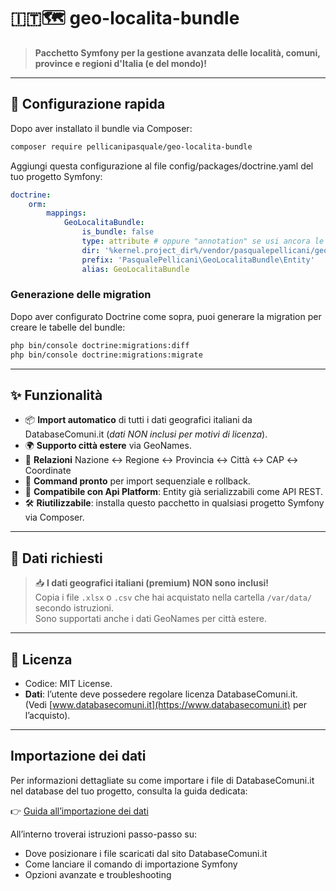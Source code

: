 # 🇮🇹🗺️ geo-localita-bundle

> **Pacchetto Symfony per la gestione avanzata delle località, comuni, province e regioni d'Italia (e del mondo)!**

---

## 🏁 Configurazione rapida

Dopo aver installato il bundle via Composer:

```bash
composer require pellicanipasquale/geo-localita-bundle
```

Aggiungi questa configurazione al file config/packages/doctrine.yaml del tuo progetto Symfony:
```yaml
doctrine:
    orm:
        mappings:
            GeoLocalitaBundle:
                is_bundle: false
                type: attribute # oppure "annotation" se usi ancora le annotation
                dir: '%kernel.project_dir%/vendor/pasqualepellicani/geo-localita-bundle/src/Entity'
                prefix: 'PasqualePellicani\GeoLocalitaBundle\Entity'
                alias: GeoLocalitaBundle
```

### Generazione delle migration

Dopo aver configurato Doctrine come sopra, puoi generare la migration per creare le tabelle del bundle:

```bash
php bin/console doctrine:migrations:diff
php bin/console doctrine:migrations:migrate
```

---

## ✨ Funzionalità

- 📦 **Import automatico** di tutti i dati geografici italiani da DatabaseComuni.it (*dati NON inclusi per motivi di licenza*).
- 🌍 **Supporto città estere** via GeoNames.
- 🔗 **Relazioni** Nazione ↔ Regione ↔ Provincia ↔ Città ↔ CAP ↔ Coordinate
- 🚀 **Command pronto** per import sequenziale e rollback.
- 🧩 **Compatibile con Api Platform**: Entity già serializzabili come API REST.
- 🛠️ **Riutilizzabile**: installa questo pacchetto in qualsiasi progetto Symfony via Composer.

---

## 📂 Dati richiesti

> 📥 **I dati geografici italiani (premium) NON sono inclusi!**  
> Copia i file `.xlsx` o `.csv` che hai acquistato nella cartella `/var/data/` secondo istruzioni.  
> Sono supportati anche i dati GeoNames per città estere.

---

## 🚦 Licenza

- Codice: MIT License.
- **Dati**: l’utente deve possedere regolare licenza DatabaseComuni.it.  
  (Vedi [www.databasecomuni.it](https://www.databasecomuni.it) per l’acquisto).

---

## Importazione dei dati

Per informazioni dettagliate su come importare i file di DatabaseComuni.it nel database del tuo progetto, consulta la guida dedicata:

👉 [Guida all’importazione dei dati](IMPORT.md)

All’interno troverai istruzioni passo-passo su:
- Dove posizionare i file scaricati dal sito DatabaseComuni.it
- Come lanciare il comando di importazione Symfony
- Opzioni avanzate e troubleshooting